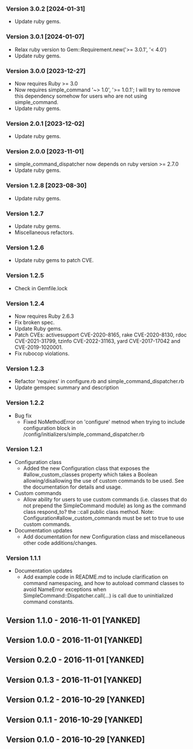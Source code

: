 ### Version 3.0.2 [2024-01-31]
* Update ruby gems.
### Version 3.0.1 [2024-01-07]
* Relax ruby version to Gem::Requirement.new('>= 3.0.1', '< 4.0')
* Update ruby gems.
### Version 3.0.0 [2023-12-27]
* Now requires Ruby >= 3.0
* Now requires simple_command '~> 1.0', '>= 1.0.1'; I will try to remove this dependency somehow for users who are not using simple_command.
* Update ruby gems.
### Version 2.0.1 [2023-12-02]
* Update ruby gems.
### Version 2.0.0 [2023-11-01]
* simple_command_dispatcher now depends on ruby version >= 2.7.0
* Update ruby gems.
### Version 1.2.8 [2023-08-30]
* Update ruby gems.
### Version 1.2.7
* Update ruby gems.
* Miscellaneous refactors.
### Version 1.2.6
* Update ruby gems to patch CVE.
### Version 1.2.5
* Check in Gemfile.lock
### Version 1.2.4
* Now requires Ruby 2.6.3
* Fix broken spec.
* Update Ruby gems.
* Patch CVEs: activesupport CVE-2020-8165, rake CVE-2020-8130, rdoc CVE-2021-31799, tzinfo CVE-2022-31163, yard CVE-2017-17042 and CVE-2019-1020001.
* Fix rubocop violations.
### Version 1.2.3
* Refactor 'requires' in configure.rb and simple_command_dispatcher.rb
* Update gemspec summary and description
### Version 1.2.2
* Bug fix
  * Fixed NoMethodError on 'configure' metnod when trying to include configuration block in /config/initializers/simple_command_dispatcher.rb
### Version 1.2.1
* Configuration class
  * Added the new Configuration class that exposes the #allow_custom_classes property which takes a Boolean allowing/disallowing the use of custom commands to be used. See the documentation for details and usage.
* Custom commands
  * Allow ability for users to use custom commands (i.e. classes that do not prepend the SimpleCommand module) as long as the command class respond_to? the ::call public class method. Note: Configuration#allow_custom_commands must be set to true to use custom commands.
* Documentation updates
  * Add documentation for new Configuration class and miscellaneous other code additions/changes.

### Version 1.1.1
* Documentation updates
  * Add example code in README.md to include clarification on command namespacing, and how to autoload command classes to avoid NameError exceptions when SimpleCommand::Dispatcher.call(...) is call due to uninitialized command constants.

## Version 1.1.0 - 2016-11-01 [YANKED]
## Version 1.0.0 - 2016-11-01 [YANKED]
## Version 0.2.0 - 2016-11-01 [YANKED]
## Version 0.1.3 - 2016-11-01 [YANKED]
## Version 0.1.2 - 2016-10-29 [YANKED]
## Version 0.1.1 - 2016-10-29 [YANKED]
## Version 0.1.0 - 2016-10-29 [YANKED]
